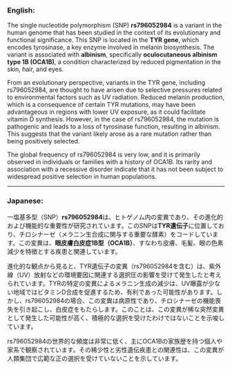 ### English:
The single nucleotide polymorphism (SNP) **rs796052984** is a variant in the human genome that has been studied in the context of its evolutionary and functional significance. This SNP is located in the **TYR gene**, which encodes tyrosinase, a key enzyme involved in melanin biosynthesis. The variant is associated with **albinism**, specifically **oculocutaneous albinism type 1B (OCA1B)**, a condition characterized by reduced pigmentation in the skin, hair, and eyes.

From an evolutionary perspective, variants in the TYR gene, including rs796052984, are thought to have arisen due to selective pressures related to environmental factors such as UV radiation. Reduced melanin production, which is a consequence of certain TYR mutations, may have been advantageous in regions with lower UV exposure, as it could facilitate vitamin D synthesis. However, in the case of rs796052984, the mutation is pathogenic and leads to a loss of tyrosinase function, resulting in albinism. This suggests that the variant likely arose as a rare mutation rather than being positively selected.

The global frequency of rs796052984 is very low, and it is primarily observed in individuals or families with a history of OCA1B. Its rarity and association with a recessive disorder indicate that it has not been subject to widespread positive selection in human populations.

---

### Japanese:
一塩基多型（SNP）**rs796052984**は、ヒトゲノム内の変異であり、その進化的および機能的な重要性が研究されています。このSNPは**TYR遺伝子**に位置しており、チロシナーゼ（メラニン生合成に関与する重要な酵素）をコードしています。この変異は、**眼皮膚白皮症1B型（OCA1B）**、すなわち皮膚、毛髪、眼の色素減少を特徴とする疾患と関連しています。

進化的な観点から見ると、TYR遺伝子の変異（rs796052984を含む）は、紫外線（UV）放射などの環境要因に関連する選択圧の影響を受けて発生したと考えられています。TYRの特定の変異によるメラニン生成の減少は、UV曝露が少ない地域ではビタミンD合成を促進するため、有利であった可能性があります。しかし、rs796052984の場合、この変異は病原性であり、チロシナーゼの機能喪失を引き起こし、白皮症をもたらします。このことは、この変異が稀な突然変異として発生した可能性が高く、積極的な選択を受けたわけではないことを示唆しています。

rs796052984の世界的な頻度は非常に低く、主にOCA1Bの家族歴を持つ個人や家系で観察されています。その稀少性と劣性遺伝疾患との関連性は、この変異が人類集団で広範な正の選択を受けていないことを示しています。